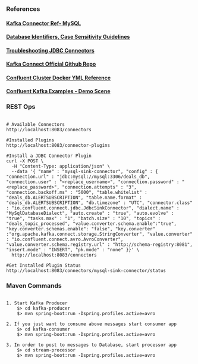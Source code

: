 ### References

#### [Kafka Connector Ref- MySQL ](https://dev.to/cosmostail/mysql-8-kafka-connect-tutorial-on-docker-479p)
#### [Database Identifiers, Case Sensitivity Guidelines](https://alberton.info/dbms_identifiers_and_case_sensitivity.html)
#### [Troubleshooting JDBC Connectors](https://stackoverflow.com/questions/60763108/unable-to-post-jdbc-kafka-sink-connector-config-using-rest-call)
#### [Kafka Connect Official Github Repo](https://github.com/confluentinc/demo-scene/tree/master/connect-jdbc)
#### [Confluent Cluster Docker YML Reference](https://github.com/confluentinc/demo-scene/blob/master/syslog/docker-compose.yml)
#### [Confluent Kafka Examples - Demo Scene](https://github.com/confluentinc/demo-scene/blob/master/syslog/docker-compose.yml)


### REST Ops

````

# Available Connectors
http://localhost:8083/connectors

#Installed Plugins
http://localhost:8083/connector-plugins

#Install a JDBC Connector Plugin
curl -X POST \
  -H "Content-Type: application/json" \
  --data '{ "name" : "mysql-sink-connector", "config" : { "connection.url" : "jdbc:mysql://mysql:3306/deals_db", "connection.user" : "<replace_username>", "connection.password" : "<replace_password>", "connection.attempts" : "3", "connection.backoff.ms" : "5000", "table.whitelist" : "deals_db.ALERTSUBSCRIPTION", "table.name.format" : "deals_db.ALERTSUBSCRIPTION", "db.timezone" : "UTC", "connector.class" : "io.confluent.connect.jdbc.JdbcSinkConnector", "dialect.name" : "MySqlDatabaseDialect", "auto.create" : "true", "auto.evolve" : "true", "tasks.max" : "1", "batch.size" : "10", "topics" : "deals_topic_processed", "value.converter.schema.enable":"true", "key.converter.schemas.enable": "false", "key.converter" :"org.apache.kafka.connect.storage.StringConverter", "value.converter" : "io.confluent.connect.avro.AvroConverter", "value.converter.schema.registry.url" : "http://schema-registry:8081", "insert.mode" : "INSERT", "pk.mode" : "none" }}' \
  http://localhost:8083/connectors

#Get Installed Plugin Status
http://localhost:8083/connectors/mysql-sink-connector/status

````

### Maven Commands

````

1. Start Kafka Producer
    $> cd kafka-producer
    $> mvn spring-boot:run -Dspring.profiles.active=avro

2. If you just want to consume above messages start consumer app
    $> cd kafka-consumer
    $> mvn spring-boot:run -Dspring.profiles.active=avro

3. In order to post to messages to Database, start processor app
    $> cd stream-processor
    $> mvn spring-boot:run -Dspring.profiles.active=avro

````
